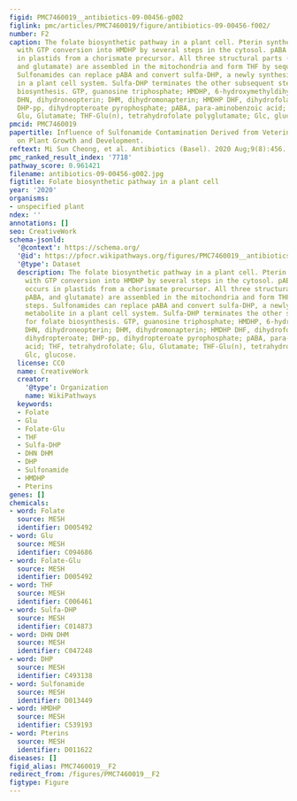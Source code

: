 ```yaml
---
figid: PMC7460019__antibiotics-09-00456-g002
figlink: pmc/articles/PMC7460019/figure/antibiotics-09-00456-f002/
number: F2
caption: The folate biosynthetic pathway in a plant cell. Pterin synthesis starts
  with GTP conversion into HMDHP by several steps in the cytosol. pABA synthesis occurs
  in plastids from a chorismate precursor. All three structural parts (pterin, pABA,
  and glutamate) are assembled in the mitochondria and form THF by sequential steps.
  Sulfonamides can replace pABA and convert sulfa-DHP, a newly synthesized metabolite
  in a plant cell system. Sulfa-DHP terminates the other subsequent steps for folate
  biosynthesis. GTP, guanosine triphosphate; HMDHP, 6-hydroxymethyldihydropterin;
  DHN, dihydroneopterin; DHM, dihydromonapterin; HMDHP DHF, dihydrofolate; DHP, dihydropteroate;
  DHP-pp, dihydropteroate pyrophosphate; pABA, para-aminobenzoic acid; THF, tetrahydrofolate;
  Glu, Glutamate; THF-Glu(n), tetrahydrofolate polyglutamate; Glc, glucose.
pmcid: PMC7460019
papertitle: Influence of Sulfonamide Contamination Derived from Veterinary Antibiotics
  on Plant Growth and Development.
reftext: Mi Sun Cheong, et al. Antibiotics (Basel). 2020 Aug;9(8):456.
pmc_ranked_result_index: '7718'
pathway_score: 0.961421
filename: antibiotics-09-00456-g002.jpg
figtitle: Folate biosynthetic pathway in a plant cell
year: '2020'
organisms:
- unspecified plant
ndex: ''
annotations: []
seo: CreativeWork
schema-jsonld:
  '@context': https://schema.org/
  '@id': https://pfocr.wikipathways.org/figures/PMC7460019__antibiotics-09-00456-g002.html
  '@type': Dataset
  description: The folate biosynthetic pathway in a plant cell. Pterin synthesis starts
    with GTP conversion into HMDHP by several steps in the cytosol. pABA synthesis
    occurs in plastids from a chorismate precursor. All three structural parts (pterin,
    pABA, and glutamate) are assembled in the mitochondria and form THF by sequential
    steps. Sulfonamides can replace pABA and convert sulfa-DHP, a newly synthesized
    metabolite in a plant cell system. Sulfa-DHP terminates the other subsequent steps
    for folate biosynthesis. GTP, guanosine triphosphate; HMDHP, 6-hydroxymethyldihydropterin;
    DHN, dihydroneopterin; DHM, dihydromonapterin; HMDHP DHF, dihydrofolate; DHP,
    dihydropteroate; DHP-pp, dihydropteroate pyrophosphate; pABA, para-aminobenzoic
    acid; THF, tetrahydrofolate; Glu, Glutamate; THF-Glu(n), tetrahydrofolate polyglutamate;
    Glc, glucose.
  license: CC0
  name: CreativeWork
  creator:
    '@type': Organization
    name: WikiPathways
  keywords:
  - Folate
  - Glu
  - Folate-Glu
  - THF
  - Sulfa-DHP
  - DHN DHM
  - DHP
  - Sulfonamide
  - HMDHP
  - Pterins
genes: []
chemicals:
- word: Folate
  source: MESH
  identifier: D005492
- word: Glu
  source: MESH
  identifier: C094686
- word: Folate-Glu
  source: MESH
  identifier: D005492
- word: THF
  source: MESH
  identifier: C006461
- word: Sulfa-DHP
  source: MESH
  identifier: C014873
- word: DHN DHM
  source: MESH
  identifier: C047248
- word: DHP
  source: MESH
  identifier: C493138
- word: Sulfonamide
  source: MESH
  identifier: D013449
- word: HMDHP
  source: MESH
  identifier: C539193
- word: Pterins
  source: MESH
  identifier: D011622
diseases: []
figid_alias: PMC7460019__F2
redirect_from: /figures/PMC7460019__F2
figtype: Figure
---
```

